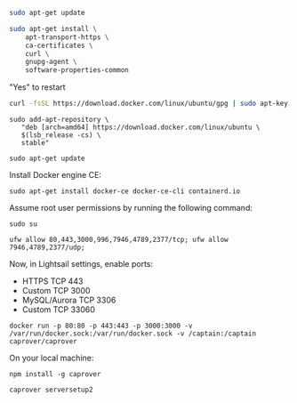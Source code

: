 ```bash
sudo apt-get update
```

```bash
sudo apt-get install \
    apt-transport-https \
    ca-certificates \
    curl \
    gnupg-agent \
    software-properties-common
```

"Yes" to restart

```bash
curl -fsSL https://download.docker.com/linux/ubuntu/gpg | sudo apt-key add -
```

```
sudo add-apt-repository \
   "deb [arch=amd64] https://download.docker.com/linux/ubuntu \
   $(lsb_release -cs) \
   stable"
```

```
sudo apt-get update
```

Install Docker engine CE:

```
sudo apt-get install docker-ce docker-ce-cli containerd.io
```

Assume root user permissions by running the following command:

```
sudo su
```

```
ufw allow 80,443,3000,996,7946,4789,2377/tcp; ufw allow 7946,4789,2377/udp;
```

Now, in Lightsail settings, enable ports:

- HTTPS	TCP	443	
- Custom	TCP	3000	
- MySQL/Aurora	TCP	3306	
- Custom	TCP	33060

```
docker run -p 80:80 -p 443:443 -p 3000:3000 -v /var/run/docker.sock:/var/run/docker.sock -v /captain:/captain caprover/caprover
```

On your local machine:

```
npm install -g caprover
```

```
caprover serversetup2
```
